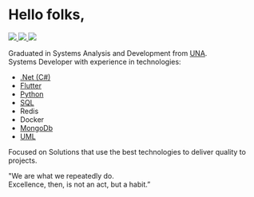 <h1>Hello folks,</h1>
<p>
  <a href="https://www.linkedin.com/in/danhpaiva/" target="_blank" title="LinkedIn">
    <img src="https://img.shields.io/static/v1?style=flat-square&logo=linkedin&label=&message=Daniel+Paiva&color=3350A6">
  </a>
  <a href="mailto:danhpaiva@outlook.com" target="_blank" title="E-mail">
    <img src="https://img.shields.io/static/v1?style=flat-square&logo=microsoft&label=&message=danhpaiva@outlook.com&color=3350A6">
  </a>
  <a href="https://twitter.com/danhpaiva" target="_blank" title="Twitter">
    <img src="https://img.shields.io/static/v1?style=flat-square&logo=twitter&logoColor=white&label=&message=@danhpaiva&color=3350A6">
  </a>
</p>

<p>Graduated in Systems Analysis and Development from 
  <a href="https://www.una.br/" target="_blank" title="UNA">UNA</a>.<br>
Systems Developer with experience in technologies:

* <a href="https://github.com/danhpaiva?tab=repositories&q=&type=&language=c%23&sort=" target="_blank" title=".Net (C#)">.Net (C#)</a> 
* <a href="https://github.com/danhpaiva?tab=repositories&q=&type=&language=dart&sort=" target="_blank" title="Flutter">Flutter</a>  
* <a href="https://github.com/danhpaiva?tab=repositories&q=&type=&language=python&sort=" target="_blank" title="Python">Python</a>
* <a href="https://github.com/danhpaiva?tab=repositories&q=&type=&language=tsql&sort=" target="_blank" title="SQL">SQL</a>
* Redis
* Docker
* <a href="https://github.com/danhpaiva/net-api-mongodb" target="_blank" title="MongoDB">MongoDb</a>
* [UML](https://github.com/danhpaiva/university-diagram-plantUml)

Focused on Solutions that use the best technologies to deliver quality to projects.<br>

"We are what we repeatedly do.<br>
Excellence, then, is not an act, but a habit.”
</p>

